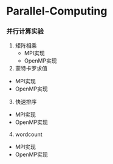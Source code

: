 # Parallel-Computing
### 并行计算实验
1. 矩阵相乘
   - MPI实现
   - OpenMP实现
2. 蒙特卡罗求值
 - MPI实现
 - OpenMP实现
3. 快速排序
 - MPI实现
 - OpenMP实现
4. wordcount
 - MPI实现
 - OpenMP实现
